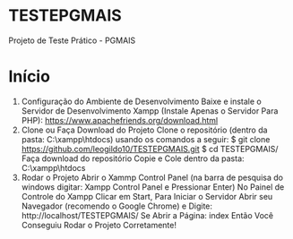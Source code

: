 # TESTEPGMAIS
 Projeto de Teste Prático - PGMAIS
# Início
 1. Configuração do Ambiente de Desenvolvimento
    Baixe e instale o Servidor de Desenvolvimento Xampp (Instale Apenas o Servidor Para PHP): https://www.apachefriends.org/download.html
 2. Clone ou Faça Download do Projeto
    Clone o repositório (dentro da pasta: C:\xampp\htdocs) usando os comandos a seguir:
    $ git clone https://github.com/leogildo10/TESTEPGMAIS.git
    $ cd TESTEPGMAIS/
    Faça download do repositório 
    Copie e Cole dentro da pasta: C:\xampp\htdocs
3. Rodar o Projeto
   Abrir o Xammp Control Panel (na barra de pesquisa do windows digitar: Xampp Control Panel e Pressionar Enter)
   No Painel de Controle do Xampp Clicar em Start, Para Iniciar o Servidor
   Abrir seu Navegador (recomendo o Google Chrome) e Digite: http://localhost/TESTEPGMAIS/
   Se Abrir a Página: index Então Você Conseguiu Rodar o Projeto Corretamente!